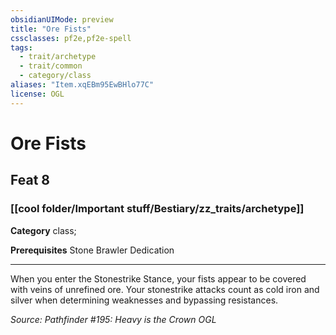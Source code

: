 ```yaml
---
obsidianUIMode: preview
title: "Ore Fists"
cssclasses: pf2e,pf2e-spell
tags:
  - trait/archetype
  - trait/common
  - category/class
aliases: "Item.xqEBm95EwBHlo77C"
license: OGL
---
```

# Ore Fists
## Feat 8
### [[cool folder/Important stuff/Bestiary/zz_traits/archetype]]

**Category** class; 



**Prerequisites** Stone Brawler Dedication
* * *
When you enter the Stonestrike Stance, your fists appear to be covered with veins of unrefined ore. Your stonestrike attacks count as cold iron and silver when determining weaknesses and bypassing resistances.

*Source: Pathfinder #195: Heavy is the Crown*
*OGL*